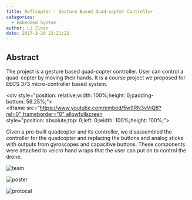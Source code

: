```yaml
---
title: Roflcopter - Gesture Based Quad-copter Controller
categories:
  - Embedded System
author: Li Zihan 
date: 2017-3-20 23:21:22
---
```



**Abstract**
---

 The project is a gesture based quad-copter controller. User can control a quad-copter by moving their hands. It is a course project we proposed for EECS 373 micro-controller based system.  

<div style="position: relative;width: 100%;height: 0;padding-bottom: 56.25%;">
<iframe src="https://www.youtube.com/embed/5w9RN3vViQ8?rel=0" frameborder="0" allowfullscreen style="position: absolute;top: 0;left: 0;width: 100%;height: 100%;"></iframe>
</div>

<!-- more -->
Given a pre-built quadcopter and its controller, we disassembled the controller for the quadcopter and replacing the buttons and analog sticks with outputs from gyroscopes and capacitive buttons. These components were attached to velcro hand wraps that the user can put on to control the drone. 



![team](/pic/roflcopter/team.jpg)

![poster](/pic/roflcopter/poster.png)

![protocal](/pic/roflcopter/protocal.png)

